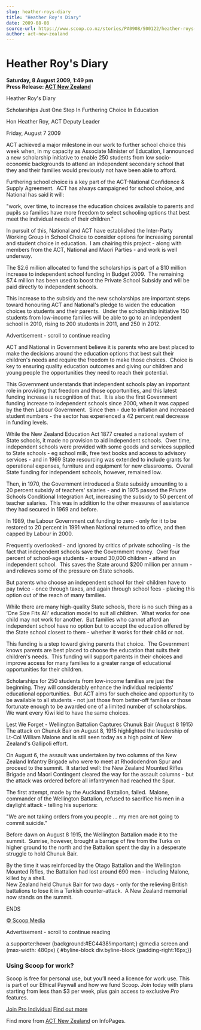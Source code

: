 ```yaml
---
slug: heather-roys-diary
title: "Heather Roy's Diary"
date: 2009-08-08
source-url: https://www.scoop.co.nz/stories/PA0908/S00122/heather-roys-diary.htm
author: act-new-zealand
---
```

Heather Roy's Diary
===================

**Saturday, 8 August 2009, 1:49 pm**  
**Press Release: [ACT New Zealand](https://info.scoop.co.nz/ACT_New_Zealand)**

Heather Roy's Diary

Scholarships Just One Step In Furthering Choice In Education

Hon Heather Roy, ACT Deputy Leader 

Friday, August 7 2009

  
ACT achieved a major milestone in our work to further school choice this week when, in my capacity as Associate Minister of Education, I announced a new scholarship initiative to enable 250 students from low socio-economic backgrounds to attend an independent secondary school that they and their families would previously not have been able to afford.

Furthering school choice is a key part of the ACT-National Confidence & Supply Agreement.  ACT has always campaigned for school choice, and National has said it will:

\"work, over time, to increase the education choices available to parents and pupils so families have more freedom to select schooling options that best meet the individual needs of their children."

In pursuit of this, National and ACT have established the Inter-Party Working Group in School Choice to consider options for increasing parental and student choice in education.  I am chairing this project - along with members from the ACT, National and Maori Parties - and work is well underway.

The $2.6 million allocated to fund the scholarships is part of a $10 million increase to independent school funding in Budget 2009.  The remaining $7.4 million has been used to boost the Private School Subsidy and will be paid directly to independent schools.

This increase to the subsidy and the new scholarships are important steps toward honouring ACT and National's pledge to widen the education choices to students and their parents.  Under the scholarship initiative 150 students from low-income families will be able to go to an independent school in 2010, rising to 200 students in 2011, and 250 in 2012.

Advertisement - scroll to continue reading





ACT and National in Government believe it is parents who are best placed to make the decisions around the education options that best suit their children's needs and require the freedom to make those choices.  Choice is key to ensuring quality education outcomes and giving our children and young people the opportunities they need to reach their potential.

This Government understands that independent schools play an important role in providing that freedom and those opportunities, and this latest funding increase is recognition of that.  It is also the first Government funding increase to independent schools since 2000, when it was capped by the then Labour Government.  Since then - due to inflation and increased student numbers - the sector has experienced a 42 percent real decrease in funding levels.

While the New Zealand Education Act 1877 created a national system of State schools, it made no provision to aid independent schools.  Over time, independent schools were provided with some goods and services supplied to State schools - eg school milk, free text books and access to advisory services - and in 1969 State resourcing was extended to include grants for operational expenses, furniture and equipment for new classrooms.  Overall State funding for independent schools, however, remained low.

Then, in 1970, the Government introduced a State subsidy amounting to a 20 percent subsidy of teachers' salaries - and in 1975 passed the Private Schools Conditional Integration Act, increasing the subsidy to 50 percent of teacher salaries.  This was in addition to the other measures of assistance they had secured in 1969 and before.

In 1989, the Labour Government cut funding to zero - only for it to be restored to 20 percent in 1991 when National returned to office, and then capped by Labour in 2000.

Frequently overlooked - and ignored by critics of private schooling - is the fact that independent schools save the Government money.  Over four percent of school-age students - around 30,000 children - attend an independent school.  This saves the State around $200 million per annum - and relieves some of the pressure on State schools.

But parents who choose an independent school for their children have to pay twice - once through taxes, and again through school fees - placing this option out of the reach of many families.

While there are many high-quality State schools, there is no such thing as a ‘One Size Fits All' education model to suit all children.  What works for one child may not work for another.  But families who cannot afford an independent school have no option but to accept the education offered by the State school closest to them - whether it works for their child or not.

This funding is a step toward giving parents that choice.  The Government knows parents are best placed to choose the education that suits their children's needs.  This funding will support parents in their choices and improve access for many families to a greater range of educational opportunities for their children.

Scholarships for 250 students from low-income families are just the beginning. They will considerably enhance the individual recipients' educational opportunities.  But ACT aims for such choice and opportunity to be available to all students - not just those from better-off families or those fortunate enough to be awarded one of a limited number of scholarships.  We want every Kiwi kid to have the same choices.

Lest We Forget - Wellington Battalion Captures Chunuk Bair (August 8 1915)  
The attack on Chunuk Bair on August 8, 1915 highlighted the leadership of Lt-Col William Malone and is still seen today as a high point of New Zealand's Gallipoli effort.

On August 6, the assault was undertaken by two columns of the New Zealand Infantry Brigade who were to meet at Rhododendron Spur and proceed to the summit.  It started well: the New Zealand Mounted Rifles Brigade and Maori Contingent cleared the way for the assault columns - but the attack was ordered before all infantrymen had reached the Spur.

The first attempt, made by the Auckland Battalion, failed.  Malone, commander of the Wellington Battalion, refused to sacrifice his men in a daylight attack - telling his superiors:

"We are not taking orders from you people ... my men are not going to commit suicide."

Before dawn on August 8 1915, the Wellington Battalion made it to the summit.  Sunrise, however, brought a barrage of fire from the Turks on higher ground to the north and the Battalion spent the day in a desperate struggle to hold Chunuk Bair.

By the time it was reinforced by the Otago Battalion and the Wellington Mounted Rifles, the Battalion had lost around 690 men - including Malone, killed by a shell.  
New Zealand held Chunuk Bair for two days - only for the relieving British battalions to lose it in a Turkish counter-attack.  A New Zealand memorial now stands on the summit.

  
ENDS

[© Scoop Media](http://www.scoop.co.nz/about/terms.html)  

Advertisement - scroll to continue reading



a.supporter:hover {background:#EC4438!important;} @media screen and (max-width: 480px) { #byline-block div.byline-block {padding-right:16px;}}

### Using Scoop for work?

Scoop is free for personal use, but you’ll need a licence for work use. This is part of our Ethical Paywall and how we fund Scoop. Join today with plans starting from less than $3 per week, plus gain access to exclusive _Pro_ features.  
  
[Join Pro Individual](https://pro.scoop.co.nz/Individual/?from=ProIn24) [Find out more](https://pro.scoop.co.nz/using-scoop-for-work/?from=ProIn24)

Find more from [ACT New Zealand](https://info.scoop.co.nz/ACT_New_Zealand) on InfoPages.